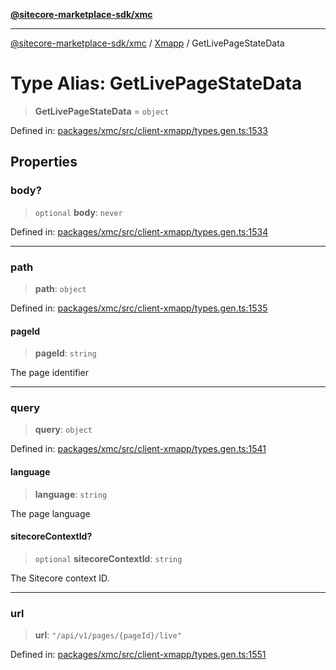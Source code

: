 [**@sitecore-marketplace-sdk/xmc**](../../../../README.md)

***

[@sitecore-marketplace-sdk/xmc](../../../../README.md) / [Xmapp](../README.md) / GetLivePageStateData

# Type Alias: GetLivePageStateData

> **GetLivePageStateData** = `object`

Defined in: [packages/xmc/src/client-xmapp/types.gen.ts:1533](https://github.com/Sitecore/marketplace-sdk/blob/893df143248e67d8c66e942a96045542130259a0/packages/xmc/src/client-xmapp/types.gen.ts#L1533)

## Properties

### body?

> `optional` **body**: `never`

Defined in: [packages/xmc/src/client-xmapp/types.gen.ts:1534](https://github.com/Sitecore/marketplace-sdk/blob/893df143248e67d8c66e942a96045542130259a0/packages/xmc/src/client-xmapp/types.gen.ts#L1534)

***

### path

> **path**: `object`

Defined in: [packages/xmc/src/client-xmapp/types.gen.ts:1535](https://github.com/Sitecore/marketplace-sdk/blob/893df143248e67d8c66e942a96045542130259a0/packages/xmc/src/client-xmapp/types.gen.ts#L1535)

#### pageId

> **pageId**: `string`

The page identifier

***

### query

> **query**: `object`

Defined in: [packages/xmc/src/client-xmapp/types.gen.ts:1541](https://github.com/Sitecore/marketplace-sdk/blob/893df143248e67d8c66e942a96045542130259a0/packages/xmc/src/client-xmapp/types.gen.ts#L1541)

#### language

> **language**: `string`

The page language

#### sitecoreContextId?

> `optional` **sitecoreContextId**: `string`

The Sitecore context ID.

***

### url

> **url**: `"/api/v1/pages/{pageId}/live"`

Defined in: [packages/xmc/src/client-xmapp/types.gen.ts:1551](https://github.com/Sitecore/marketplace-sdk/blob/893df143248e67d8c66e942a96045542130259a0/packages/xmc/src/client-xmapp/types.gen.ts#L1551)
